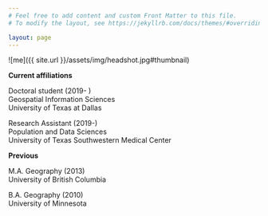 ```yaml
---
# Feel free to add content and custom Front Matter to this file.
# To modify the layout, see https://jekyllrb.com/docs/themes/#overriding-theme-defaults

layout: page
---
```


![me]({{ site.url }}/assets/img/headshot.jpg#thumbnail)

**Current affiliations**

<p>Doctoral student (2019- )<br/>	
Geospatial Information Sciences<br/>
University of Texas at Dallas<br/></p>

<p>Research Assistant (2019-)<br/>
Population and Data Sciences<br/>
University of Texas Southwestern Medical Center<br/></p>

**Previous**

M.A. Geography (2013)<br/>
University of British Columbia

B.A. Geography (2010)<br/>
University of Minnesota
